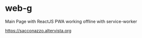# web-g
 Main Page with ReactJS
 PWA working offline with service-worker

https://sacconazzo.altervista.org

